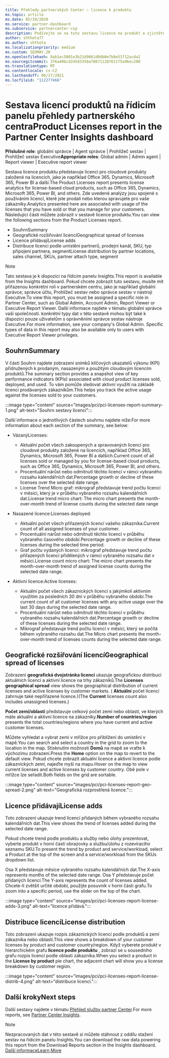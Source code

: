 ```yaml
---
title: Přehledy partnerských Center – licence k produktu
ms.topic: article
ms.date: 05/19/2020
ms.service: partner-dashboard
ms.subservice: partnercenter-csp
description: Podívejte se na tuto sestavu licence na produkt a zjistěte, jak vylepšit pomocí licencovaných cloudových produktů, které prodáváte nebo spravujete pro vaše zákazníky.
author: shthota77
ms.author: shthota
ms.localizationpriority: medium
ms.custom: SEOMAY.20
ms.openlocfilehash: 8ab1ec5001e3b21d9661d0db0e7b8e51f12acda2
ms.sourcegitcommit: 376a49bcd245d3358a78871128761175a96ec200
ms.translationtype: MT
ms.contentlocale: cs-CZ
ms.lasthandoff: 06/17/2021
ms.locfileid: "112277466"
---
```

# <a name="product-licenses-report-in-the-partner-center-insights-dashboard"></a><span data-ttu-id="7cc74-103">Sestava licencí produktů na řídicím panelu přehledy partnerského centra</span><span class="sxs-lookup"><span data-stu-id="7cc74-103">Product Licenses report in the Partner Center Insights dashboard</span></span>

<span data-ttu-id="7cc74-104">**Příslušné role**: globální správce | Agent správce | Prohlížeč sestav | Prohlížeč sestav Executive</span><span class="sxs-lookup"><span data-stu-id="7cc74-104">**Appropriate roles**: Global admin | Admin agent | Report viewer | Executive report viewer</span></span>

<span data-ttu-id="7cc74-105">Sestava licence produktu představuje licenci pro cloudové produkty založené na licencích, jako je například Office 365, Dynamics, Microsoft 365, Power BI a další.</span><span class="sxs-lookup"><span data-stu-id="7cc74-105">The Product Licenses report presents license analytics for license-based cloud products, such as Office 365, Dynamics, Microsoft 365, Power BI, and others.</span></span> <span data-ttu-id="7cc74-106">Zde uvedené analýzy jsou spojené s používáním licencí, které jste prodali nebo kterou spravujete pro vaše zákazníky.</span><span class="sxs-lookup"><span data-stu-id="7cc74-106">Analytics presented here are associated with usage of the licenses that you have sold or that you manage for your customers.</span></span> <span data-ttu-id="7cc74-107">Následující části můžete zobrazit v sestavě licence produktu.</span><span class="sxs-lookup"><span data-stu-id="7cc74-107">You can view the following sections from the Product Licenses report.</span></span>

- <span data-ttu-id="7cc74-108">Souhrn</span><span class="sxs-lookup"><span data-stu-id="7cc74-108">Summary</span></span>
- <span data-ttu-id="7cc74-109">Geografické rozšiřování licencí</span><span class="sxs-lookup"><span data-stu-id="7cc74-109">Geographical spread of licenses</span></span>
- <span data-ttu-id="7cc74-110">Licence přidávají</span><span class="sxs-lookup"><span data-stu-id="7cc74-110">License adds</span></span>
- <span data-ttu-id="7cc74-111">Distribuce licencí podle umístění partnerů, prodejní kanál, SKU, typ připojení partnera, segment</span><span class="sxs-lookup"><span data-stu-id="7cc74-111">License distribution by partner locations, sales channel, SKUs, partner attach type, segment</span></span>

 > [!NOTE]
 > <span data-ttu-id="7cc74-112">Tato sestava je k dispozici na řídicím panelu Insights.</span><span class="sxs-lookup"><span data-stu-id="7cc74-112">This report is available from the Insights dashboard.</span></span> <span data-ttu-id="7cc74-113">Pokud chcete zobrazit tuto sestavu, musíte mít přiřazenou konkrétní roli v partnerském centru, jako je například globální správce, správce účtu, Prohlížeč sestav nebo správce sestav v nástroji Executive.</span><span class="sxs-lookup"><span data-stu-id="7cc74-113">To view this report, you must be assigned a specific role in Partner Center, such as Global Admin, Account Admin, Report Viewer or Executive Report Viewer.</span></span> <span data-ttu-id="7cc74-114">Další informace najdete v tématu globální správce vaší společnosti. konkrétní typy dat v této sestavě mohou být také k dispozici pouze uživatelům s oprávněními správce sestav nástroje Executive.</span><span class="sxs-lookup"><span data-stu-id="7cc74-114">For more information, see your company's Global Admin. Specific types of data in this report may also be available only to users with Executive Report Viewer privileges.</span></span>

## <a name="summary"></a><span data-ttu-id="7cc74-115">Souhrn</span><span class="sxs-lookup"><span data-stu-id="7cc74-115">Summary</span></span>

<span data-ttu-id="7cc74-116">V části Souhrn najdete zobrazení snímků klíčových ukazatelů výkonu (KPI) přidružených k prodaným, nasazeným a použitým cloudovým licencím produktů.</span><span class="sxs-lookup"><span data-stu-id="7cc74-116">The summary section provides a snapshot view of key performance indicators (KPIs) associated with cloud product licenses sold, deployed, and used.</span></span> <span data-ttu-id="7cc74-117">To vám pomůže sledovat aktivní využití na základě licencí prodávaných zákazníkům.</span><span class="sxs-lookup"><span data-stu-id="7cc74-117">This helps you track the active usage against the licenses sold to your customers.</span></span>

:::image type="content" source="images/pci/pci-licenses-report-summary-1.png" alt-text="Souhrn sestavy licencí":::

<span data-ttu-id="7cc74-119">Další informace o jednotlivých částech souhrnu najdete níže:</span><span class="sxs-lookup"><span data-stu-id="7cc74-119">For more information about each section of the summary, see below:</span></span>

- <span data-ttu-id="7cc74-120">Vázaný</span><span class="sxs-lookup"><span data-stu-id="7cc74-120">Licenses:</span></span> 
  - <span data-ttu-id="7cc74-121">Aktuální počet všech zakoupených a spravovaných licencí pro cloudové produkty založené na licencích, například Office 365, Dynamics, Microsoft 365, Power BI a dalších.</span><span class="sxs-lookup"><span data-stu-id="7cc74-121">Current count of all licenses sold or managed by you for license-based cloud products, such as Office 365, Dynamics, Microsoft 365, Power BI, and others.</span></span>
  - <span data-ttu-id="7cc74-122">Procentuální nárůst nebo odmítnutí těchto licencí v rámci vybraného rozsahu kalendářních dat.</span><span class="sxs-lookup"><span data-stu-id="7cc74-122">Percentage growth or decline of these licenses over the selected date range.</span></span>
  - <span data-ttu-id="7cc74-123">License Trend Micro graf: mikrograf představuje trend počtu licencí v měsíci, který je v průběhu vybraného rozsahu kalendářních dat.</span><span class="sxs-lookup"><span data-stu-id="7cc74-123">License trend micro chart: The micro chart presents the month-over-month trend of license counts during the selected date range</span></span>

- <span data-ttu-id="7cc74-124">Nasazené licence:</span><span class="sxs-lookup"><span data-stu-id="7cc74-124">Licenses deployed:</span></span>
  - <span data-ttu-id="7cc74-125">Aktuální počet všech přiřazených licencí vašeho zákazníka.</span><span class="sxs-lookup"><span data-stu-id="7cc74-125">Current count of all assigned licenses of your customer.</span></span>
  - <span data-ttu-id="7cc74-126">Procentuální nárůst nebo odmítnutí těchto licencí v průběhu vybraného časového období.</span><span class="sxs-lookup"><span data-stu-id="7cc74-126">Percentage growth or decline of these licenses during the selected time period.</span></span>
  - <span data-ttu-id="7cc74-127">Graf počtu vydaných licencí: mikrograf představuje trend počtu přiřazených licencí přidělených v rámci vybraného rozsahu dat v měsíci.</span><span class="sxs-lookup"><span data-stu-id="7cc74-127">License count micro chart: The micro chart presents the month-over-month trend of assigned license counts during the selected date range.</span></span>

- <span data-ttu-id="7cc74-128">Aktivní licence:</span><span class="sxs-lookup"><span data-stu-id="7cc74-128">Active licenses:</span></span> 
  - <span data-ttu-id="7cc74-129">Aktuální počet všech zákaznických licencí s jakýmkoli aktivním využitím za posledních 30 dní v průběhu vybraného období.</span><span class="sxs-lookup"><span data-stu-id="7cc74-129">The current count of all customer licenses with any active usage over the last 30 days during the selected date range.</span></span>
  - <span data-ttu-id="7cc74-130">Procentuální nárůst nebo odmítnutí těchto licencí v průběhu vybraného rozsahu kalendářních dat.</span><span class="sxs-lookup"><span data-stu-id="7cc74-130">Percentage growth or decline of these licenses during the selected date range.</span></span>
  - <span data-ttu-id="7cc74-131">Mikrograf představuje trend počtu licencí v měsíci, který se počítá během vybraného rozsahu dat.</span><span class="sxs-lookup"><span data-stu-id="7cc74-131">The Micro chart presents the month-over-month trend of licenses counts during the selected date range.</span></span>

## <a name="geographical-spread-of-licenses"></a><span data-ttu-id="7cc74-132">Geografické rozšiřování licencí</span><span class="sxs-lookup"><span data-stu-id="7cc74-132">Geographical spread of licenses</span></span>

<span data-ttu-id="7cc74-133">Zobrazení **geografická dvojstránka licencí** ukazuje geografickou distribuci aktuálních licencí a aktivní licence na trhy zákazníků.</span><span class="sxs-lookup"><span data-stu-id="7cc74-133">The **Licenses geographical spread** view shows the geographical distribution of current licenses and active licenses by customer markets.</span></span> <span data-ttu-id="7cc74-134">( **Aktuální** počet licencí zahrnuje také nepřiřazené licence.)</span><span class="sxs-lookup"><span data-stu-id="7cc74-134">(The **Current** licenses count also includes unassigned licenses.)</span></span>

<span data-ttu-id="7cc74-135">**Počet zemí/oblastí** představuje celkový počet zemí nebo oblastí, ve kterých máte aktuální a aktivní licence na zákazníky.</span><span class="sxs-lookup"><span data-stu-id="7cc74-135">**Number of countries/region** presents the total countries/regions where you have current and active customer licenses.</span></span>

<span data-ttu-id="7cc74-136">Můžete vyhledat a vybrat zemi v mřížce pro přiblížení do umístění v mapě.</span><span class="sxs-lookup"><span data-stu-id="7cc74-136">You can search and select a country in the grid to zoom to the location in the map.</span></span> <span data-ttu-id="7cc74-137">Stisknutím možnosti **Domů** na mapě se vraťte k výchozímu zobrazení.</span><span class="sxs-lookup"><span data-stu-id="7cc74-137">Press the **Home** option on the map to revert to the default view.</span></span> <span data-ttu-id="7cc74-138">Pokud chcete zobrazit aktuální licence a aktivní licence podle zákaznických zemí, najeďte myší na mapu.</span><span class="sxs-lookup"><span data-stu-id="7cc74-138">Hover on the map to view current licenses and active licenses by customer country.</span></span> <span data-ttu-id="7cc74-139">Obě pole v mřížce lze seřadit.</span><span class="sxs-lookup"><span data-stu-id="7cc74-139">Both fields on the grid are sortable.</span></span>

:::image type="content" source="images/pci/pci-licenses-report-geo-spread-2.png" alt-text="Geografická rozprostřená licence.":::

## <a name="license-adds"></a><span data-ttu-id="7cc74-141">Licence přidávají</span><span class="sxs-lookup"><span data-stu-id="7cc74-141">License adds</span></span>

<span data-ttu-id="7cc74-142">Toto zobrazení ukazuje trend licencí přidaných během vybraného rozsahu kalendářních dat.</span><span class="sxs-lookup"><span data-stu-id="7cc74-142">This view shows the trend of licenses added during the selected date range.</span></span> 

<span data-ttu-id="7cc74-143">Pokud chcete trend podle produktu a služby nebo úlohy prezentovat, vyberte produkt v horní části obrazovky a službu/úlohu z rozevíracího seznamu SKU.</span><span class="sxs-lookup"><span data-stu-id="7cc74-143">To present the trend by product and service/workload, select a Product at the top of the screen and a service/workload from the SKUs dropdown list.</span></span>

<span data-ttu-id="7cc74-144">Osa X představuje měsíce vybraného rozsahu kalendářních dat.</span><span class="sxs-lookup"><span data-stu-id="7cc74-144">The X-axis represents months of the selected date range.</span></span> <span data-ttu-id="7cc74-145">Osa Y představuje počet přidaných licencí.</span><span class="sxs-lookup"><span data-stu-id="7cc74-145">The Y-axis represents the count of licenses added.</span></span> <span data-ttu-id="7cc74-146">Chcete-li zvětšit určité období, použijte posuvník v horní části grafu.</span><span class="sxs-lookup"><span data-stu-id="7cc74-146">To zoom into a specific period, use the slider on the top of the chart.</span></span>

:::image type="content" source="images/pci/pci-licenses-report-license-adds-3.png" alt-text="licence přidává.":::

## <a name="license-distribution"></a><span data-ttu-id="7cc74-148">Distribuce licencí</span><span class="sxs-lookup"><span data-stu-id="7cc74-148">License distribution</span></span>

<span data-ttu-id="7cc74-149">Toto zobrazení ukazuje rozpis zákaznických licencí podle produktů a zemí zákazníka nebo oblastí.</span><span class="sxs-lookup"><span data-stu-id="7cc74-149">This view shows a breakdown of your customer licenses by product and customer country/region.</span></span> <span data-ttu-id="7cc74-150">Když vyberete produkt v hierarchickém grafu **licence podle produktu** , zobrazí se u sousedního grafu rozpis licencí podle oblasti zákazníka.</span><span class="sxs-lookup"><span data-stu-id="7cc74-150">When you select a product in the **License by product** pie chart, the adjacent chart will show you a license breakdown by customer region.</span></span>

:::image type="content" source="images/pci/pci-licenses-report-license-distrib-4.png" alt-text="distribuce licencí.":::

## <a name="next-steps"></a><span data-ttu-id="7cc74-152">Další kroky</span><span class="sxs-lookup"><span data-stu-id="7cc74-152">Next steps</span></span>

<span data-ttu-id="7cc74-153">Další sestavy najdete v tématu [Přehled služby partner Center](partner-center-insights.md).</span><span class="sxs-lookup"><span data-stu-id="7cc74-153">For more reports, see [Partner Center Insights](partner-center-insights.md).</span></span>

>[!NOTE] 
> <span data-ttu-id="7cc74-154">Nezpracovaných dat v této sestavě si můžete stáhnout z oddílu stažení sestav na řídicím panelu Insights.</span><span class="sxs-lookup"><span data-stu-id="7cc74-154">You can download the raw data powering this report from the Download Reports section in the Insights dashboard.</span></span> [<span data-ttu-id="7cc74-155">Další informace</span><span class="sxs-lookup"><span data-stu-id="7cc74-155">Learn More</span></span>](pci-download-reports.md)
